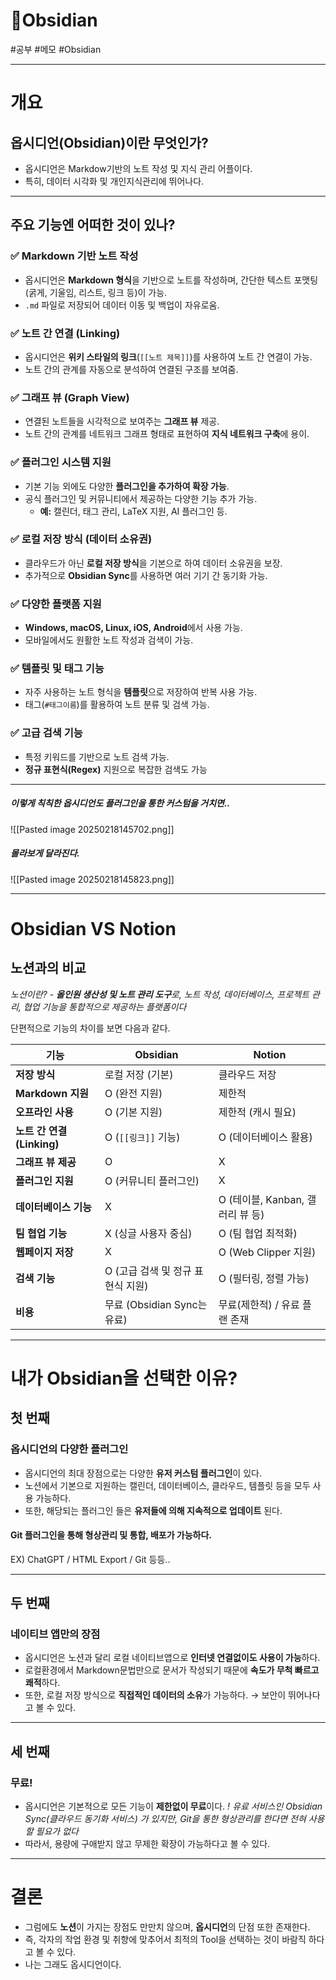 
# 🎵Obsidian

#공부 #메모 #Obsidian

---

# 개요
## 옵시디언(Obsidian)이란 무엇인가?
- 옵시디언은 Markdow기반의 노트 작성 및 지식 관리 어플이다.
- 특히, 데이터 시각화 및 개인지식관리에 뛰어나다.

---

## 주요 기능엔 어떠한 것이 있나?
### **✅ Markdown 기반 노트 작성**

- 옵시디언은 **Markdown 형식**을 기반으로 노트를 작성하며, 간단한 텍스트 포맷팅(굵게, 기울임, 리스트, 링크 등)이 가능.
- `.md` 파일로 저장되어 데이터 이동 및 백업이 자유로움.

### **✅ 노트 간 연결 (Linking)**

- 옵시디언은 **위키 스타일의 링크**(`[[노트 제목]]`)를 사용하여 노트 간 연결이 가능.
- 노트 간의 관계를 자동으로 분석하여 연결된 구조를 보여줌.

### **✅ 그래프 뷰 (Graph View)**

- 연결된 노트들을 시각적으로 보여주는 **그래프 뷰** 제공.
- 노트 간의 관계를 네트워크 그래프 형태로 표현하여 **지식 네트워크 구축**에 용이.

### **✅ 플러그인 시스템 지원**

- 기본 기능 외에도 다양한 **플러그인을 추가하여 확장 가능**.
- 공식 플러그인 및 커뮤니티에서 제공하는 다양한 기능 추가 가능.
    - **예:** 캘린더, 태그 관리, LaTeX 지원, AI 플러그인 등.

### **✅ 로컬 저장 방식 (데이터 소유권)**

- 클라우드가 아닌 **로컬 저장 방식**을 기본으로 하여 데이터 소유권을 보장.
- 추가적으로 **Obsidian Sync**를 사용하면 여러 기기 간 동기화 가능.

### **✅ 다양한 플랫폼 지원**

- **Windows, macOS, Linux, iOS, Android**에서 사용 가능.
- 모바일에서도 원활한 노트 작성과 검색이 가능.

### **✅ 템플릿 및 태그 기능**

- 자주 사용하는 노트 형식을 **템플릿**으로 저장하여 반복 사용 가능.
- 태그(`#태그이름`)를 활용하여 노트 분류 및 검색 가능.

### **✅ 고급 검색 기능**

- 특정 키워드를 기반으로 노트 검색 가능.
- **정규 표현식(Regex)** 지원으로 복잡한 검색도 가능

---
##### 이렇게 칙칙한 옵시디언도 플러그인을 통한 커스텀을 거치면..
![[Pasted image 20250218145702.png]]
##### 몰라보게 달라진다.
![[Pasted image 20250218145823.png]]

---
# Obsidian **VS** Notion

## 노션과의 비교

*노션이란? - **올인원 생산성 및 노트 관리 도구**로, 노트 작성, 데이터베이스, 프로젝트 관리, 협업 기능을 통합적으로 제공하는 플랫폼이다*

단편적으로 기능의 차이를 보면 다음과 같다.

| 기능                    | Obsidian               | Notion                   |
| --------------------- | ---------------------- | ------------------------ |
| **저장 방식**             | 로컬 저장 (기본)             | 클라우드 저장                  |
| **Markdown 지원**       | O (완전 지원)              | 제한적                      |
| **오프라인 사용**           | O (기본 지원)              | 제한적 (캐시 필요)              |
| **노트 간 연결 (Linking)** | O (`[[링크]]` 기능)        | O (데이터베이스 활용)            |
| **그래프 뷰 제공**          | O                      | X                        |
| **플러그인 지원**           | O (커뮤니티 플러그인)          | X                        |
| **데이터베이스 기능**         | X                      | O (테이블, Kanban, 갤러리 뷰 등) |
| **팀 협업 기능**           | X (싱글 사용자 중심)          | O (팀 협업 최적화)             |
| **웹페이지 저장**           | X                      | O (Web Clipper 지원)       |
| **검색 기능**             | O (고급 검색 및 정규 표현식 지원)  | O (필터링, 정렬 가능)           |
| **비용**                | 무료 (Obsidian Sync는 유료) | 무료(제한적) / 유료 플랜 존재       |

---

# 내가 Obsidian을 선택한 이유?
## 첫 번째
### 옵시디언의 다양한 플러그인
- 옵시디언의 최대 장점으로는 다양한 **유저 커스텀 플러그인**이 있다.
- 노션에서 기본으로 지원하는 캘린더, 데이터베이스, 클라우드, 템플릿 등을 모두 사용 가능하다.
- 또한, 해당되는 플러그인 들은 **유저들에 의해 지속적으로 업데이트** 된다.
#### Git 플러그인을 통해 형상관리 및 통합, 배포가 가능하다.

EX) ChatGPT / HTML Export / Git 등등..

---
## 두 번째
### 네이티브 앱만의 장점
- 옵시디언은 노션과 달리 로컬 네이티브앱으로 **인터넷 연결없이도 사용이 가능**하다.
- 로컬환경에서 Markdown문법만으로 문서가 작성되기 때문에 **속도가 무척 빠르고 쾌적**하다.
- 또한, 로컬 저장 방식으로 **직접적인 데이터의 소유**가 가능하다. → 보안이 뛰어나다고 볼 수 있다.

---

## 세 번째
### 무료!
- 옵시디언은 기본적으로 모든 기능이 **제한없이 무료**이다.
*! 유료 서비스인 Obsidian Sync(클라우드 동기화 서비스) 가 있지만, Git을 통한 형상관리를 한다면 전혀 사용할 필요가 없다*
- 따라서, 용량에 구애받지 않고 무제한 확장이 가능하다고 볼 수 있다.

---

# 결론
- 그럼에도 **노션**이 가지는 장점도 만만치 않으며, **옵시디언**의 단점 또한 존재한다.
- 즉, 각자의 작업 환경 및 취향에 맞추어서 최적의 Tool을 선택하는 것이 바람직 하다고 볼 수 있다.
- 나는 그래도 옵시디언이다.
